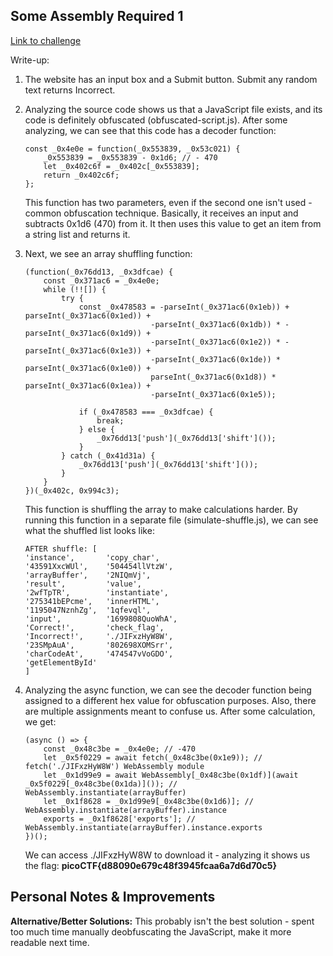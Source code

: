 ## Some Assembly Required 1

[Link to challenge](https://play.picoctf.org/practice/challenge/152)

Write-up:

1. The website has an input box and a Submit button. Submit any random text returns Incorrect.

2. Analyzing the source code shows us that a JavaScript file exists, and its code is definitely obfuscated (obfuscated-script.js).
After some analyzing, we can see that this code has a decoder function:

    ```
    const _0x4e0e = function(_0x553839, _0x53c021) {
        _0x553839 = _0x553839 - 0x1d6; // - 470
        let _0x402c6f = _0x402c[_0x553839];
        return _0x402c6f;
    };
    ```

    This function has two parameters, even if the second one isn't used - common obfuscation technique. Basically, it receives an input and subtracts 0x1d6 (470) from it. It then uses this value to get an item from a string list and returns it.
    
3. Next, we see an array shuffling function:

    ```
    (function(_0x76dd13, _0x3dfcae) {
        const _0x371ac6 = _0x4e0e;
        while (!![]) {
            try {
                const _0x478583 = -parseInt(_0x371ac6(0x1eb)) + parseInt(_0x371ac6(0x1ed)) + 
                                -parseInt(_0x371ac6(0x1db)) * -parseInt(_0x371ac6(0x1d9)) + 
                                -parseInt(_0x371ac6(0x1e2)) * -parseInt(_0x371ac6(0x1e3)) + 
                                -parseInt(_0x371ac6(0x1de)) * parseInt(_0x371ac6(0x1e0)) + 
                                parseInt(_0x371ac6(0x1d8)) * parseInt(_0x371ac6(0x1ea)) + 
                                -parseInt(_0x371ac6(0x1e5));
                
                if (_0x478583 === _0x3dfcae) {
                    break;
                } else {
                    _0x76dd13['push'](_0x76dd13['shift']());
                }
            } catch (_0x41d31a) {
                _0x76dd13['push'](_0x76dd13['shift']());
            }
        }
    })(_0x402c, 0x994c3);
    ```

    This function is shuffling the array to make calculations harder. By running this function in a separate file (simulate-shuffle.js), we can see what the shuffled list looks like:

    ```
    AFTER shuffle: [
    'instance',       'copy_char',
    '43591XxcWUl',    '504454llVtzW',
    'arrayBuffer',    '2NIQmVj',
    'result',         'value',
    '2wfTpTR',        'instantiate',
    '275341bEPcme',   'innerHTML',
    '1195047NznhZg',  '1qfevql',
    'input',          '1699808QuoWhA',
    'Correct!',       'check_flag',
    'Incorrect!',     './JIFxzHyW8W',
    '23SMpAuA',       '802698XOMSrr',
    'charCodeAt',     '474547vVoGDO',
    'getElementById'
    ]
    ```

4. Analyzing the async function, we can see the decoder function being assigned to a different hex value for obfuscation purposes.
Also, there are multiple assignments meant to confuse us. After some calculation, we get:

    ```
    (async () => {
        const _0x48c3be = _0x4e0e; // -470
        let _0x5f0229 = await fetch(_0x48c3be(0x1e9)); // fetch('./JIFxzHyW8W') WebAssembly module
        let _0x1d99e9 = await WebAssembly[_0x48c3be(0x1df)](await _0x5f0229[_0x48c3be(0x1da)]()); // WebAssembly.instantiate(arrayBuffer)
        let _0x1f8628 = _0x1d99e9[_0x48c3be(0x1d6)]; // WebAssembly.instantiate(arrayBuffer).instance
        exports = _0x1f8628['exports']; // WebAssembly.instantiate(arrayBuffer).instance.exports
    })();
    ```

    We can access ./JIFxzHyW8W to download it - analyzing it shows us the flag: **picoCTF{d88090e679c48f3945fcaa6a7d6d70c5}**

## Personal Notes & Improvements

**Alternative/Better Solutions:**
This probably isn't the best solution - spent too much time manually deobfuscating the JavaScript, make it more readable next time.
